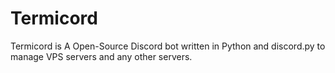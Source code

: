 # Termicord
Termicord is A Open-Source Discord bot written in Python and discord.py to manage VPS servers and any other servers.
